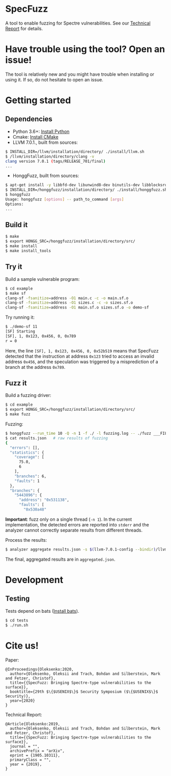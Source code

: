 # SpecFuzz
A tool to enable fuzzing for Spectre vulnerabilities. See our [Technical Report](https://arxiv.org/abs/1905.10311) for details.

# Have trouble using the tool? Open an issue!
The tool is relatively new and you might have trouble when installing or using it. If so, do not hesitate to open an issue.

# Getting started

## Dependencies
* Python 3.6+: [Install Python](https://www.python.org/downloads/)
* Cmake: [Install CMake](https://cmake.org/install/)
* LLVM 7.0.1., built from sources:
```bash
$ INSTALL_DIR=/llvm/installation/directory/ ./install/llvm.sh
$ /llvm/installation/directory/clang -v
clang version 7.0.1 (tags/RELEASE_701/final)
...
```
* HonggFuzz, built from sources:
```bash
$ apt-get install -y libbfd-dev libunwind8-dev binutils-dev libblocksruntime-dev
$ INSTALL_DIR=/honggfuzz/installation/directory/ ./install/honggfuzz.sh
$ honggfuzz
Usage: honggfuzz [options] -- path_to_command [args]
Options:
...
```
## Build it
```bash
$ make
$ export HONGG_SRC=/honggfuzz/installation/directory/src/
$ make install
$ make install_tools
```
## Try it
Build a sample vulnerable program:
```bash
$ cd example
$ make sf
clang-sf -fsanitize=address -O1 main.c -c -o main.sf.o
clang-sf -fsanitize=address -O1 sizes.c -c -o sizes.sf.o
clang-sf -fsanitize=address -O1 main.sf.o sizes.sf.o -o demo-sf
```
Try running it:
```bash
$ ./demo-sf 11
[SF] Starting
[SF], 1, 0x123, 0x456, 0, 0x789
r = 0
```
Here, the line `[SF], 1, 0x123, 0x456, 0, 0x52b519` means that SpecFuzz detected that the instruction
at address `0x123` tried to access an invalid address `0x456`, and the speculation was triggered
by a misprediction of a branch at the address `0x789`.
## Fuzz it
Build a fuzzing driver:
```bash
$ cd example
$ export HONGG_SRC=/honggfuzz/installation/directory/src/
$ make fuzz
```
Fuzzing:
```bash
$ honggfuzz --run_time 10 -Q -n 1 -f ./ -l fuzzing.log -- ./fuzz ___FILE___ 2>&1 | analyzer collect -r fuzzing.log -o results.json -b ./fuzz
$ cat results.json   # raw results of fuzzing
{
  "errors": [],
  "statistics": {
    "coverage": [
      75.0,
      6
    ],
    "branches": 6,
    "faults": 1
  },
  "branches": {
    "5443896": {
      "address": "0x531138",
      "faults": [
        "0x530a48"
```

**Important**: fuzz only on a single thread (`-n 1`). In the current implementation, the detected errors are reported into `stderr` and the analyzer cannot correctly separate results from different threads.

Process the results:
```bash
$ analyzer aggregate results.json -s $(llvm-7.0.1-config --bindir)/llvm-symbolizer -b ./fuzz -o aggregated.json
```
The final, aggregated results are in `aggregated.json`.

# Development

## Testing
Tests depend on bats ([Install bats](https://github.com/sstephenson/bats/wiki/Install-Bats-Using-a-Package)).
```bash
$ cd tests
$ ./run.sh
```


# Cite us!

Paper:

```
@InProceedings{Oleksenko:2020,
  author={Oleksenko, Oleksii and Trach, Bohdan and Silberstein, Mark and Fetzer, Christof},
  title={{SpecFuzz: Bringing Spectre-type vulnerabilities to the surface}},
  booktitle={29th $\{$USENIX$\}$ Security Symposium ($\{$USENIX$\}$ Security)},
  year={2020}
}
```

Technical Report:

```
@Article{Oleksenko:2019,
  author={Oleksenko, Oleksii and Trach, Bohdan and Silberstein, Mark and Fetzer, Christof},
  title={{SpecFuzz: Bringing Spectre-type vulnerabilities to the surface}},
  journal = "",
  archivePrefix = "arXiv",
  eprint = {1905.10311},
  primaryClass = "",
  year = {2019},
}
```

